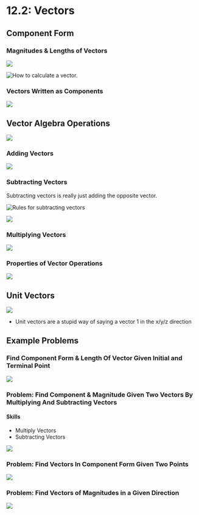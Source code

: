 # 12.2: Vectors

## Component Form

### Magnitudes & Lengths of Vectors

![](<../../../../../.gitbook/assets/image (224).png>)

![How to calculate a vector.](<../../../../../.gitbook/assets/image (226).png>)

### Vectors Written as Components

![](<../../../../../.gitbook/assets/image (225).png>)

## Vector Algebra Operations

![](<../../../../../.gitbook/assets/image (228).png>)

### Adding Vectors

![](<../../../../../.gitbook/assets/image (229).png>)

### Subtracting Vectors

Subtracting vectors is really just adding the opposite vector.

![Rules for subtracting vectors](<../../../../../.gitbook/assets/image (232).png>)

![](<../../../../../.gitbook/assets/image (231).png>)

### Multiplying Vectors

![](<../../../../../.gitbook/assets/image (230).png>)

### Properties of Vector Operations

![](<../../../../../.gitbook/assets/image (233).png>)

## Unit Vectors

![](<../../../../../.gitbook/assets/image (234).png>)

* Unit vectors are a stupid way of saying a vector 1 in the x/y/z direction

## Example Problems

### Find Component Form & Length Of Vector Given Initial and Terminal Point

![](<../../../../../.gitbook/assets/image (227).png>)

### Problem: Find Component & Magnitude Given Two Vectors By Multiplying And Subtracting Vectors

#### Skills

* Multiply Vectors
* Subtracting Vectors

![](<../../../../../.gitbook/assets/image (258) (2) (2) (2) (2) (2) (2) (2) (2) (1) (1) (1).png>)

### Problem: Find Vectors In Component Form Given Two Points

![](<../../../../../.gitbook/assets/image (235).png>)

### Problem: Find Vectors of Magnitudes in a Given Direction

![](<../../../../../.gitbook/assets/image (236).png>)

